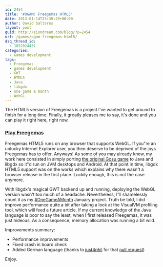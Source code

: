 ```yaml
---
id: 2454
title: '#OGAM: Freegemas HTML5'
date: 2013-01-14T23:39:29+00:00
author: David Saltares
layout: post
guid: http://siondream.com/blog/?p=2454
url: /games/ogam-freegemas-html5/
dsq_thread_id:
  - 1852024431
categories:
  - Games development
tags:
  - Freegemas
  - games development
  - GWT
  - HTML5
  - Java
  - libgdx
  - one game a month
  - WebGL
---
```


The HTML5 version of Freegemas is a project I've wanted to get around to finish for a long time. Finally, it greatly pleases me to say, it's done and you can play it right here, right now.

### [Play Freegemas](/freegemas/)

Freegemas HTML5 runs on any browser that supports WebGL. If you"re an unlucky Internet Explorer user, you then deserve to be deprived of the joys Freegemas has to offer. Anyways! As some of you may already know, my work here consisted in simply porting [the original Gosu game](http://code.google.com/p/freegemas/) to Java and libgdx so it"d run on JVM desktops and Android. At that point in time, libgdx HTML5 support was on the works which explains why there wasn't a browser release in the first place. Luckily enough, this is not the case anymore.

With libgdx's magical GWT backend up and running, deploying the WebGL version wasn't too much of a headache. Nevertheless, I"ll shamelessly count it as my [#OneGameAMonth](/games/one-game-a-month/) January project. Truth be told, I did improve performance quite a bit after taking a look at the VisualVM profiling tool, which will feed a future article. If my current knowledge of the Java language is poor to say the least, when I first released Freegemas, it was just hideous. As a consequence, memory allocation was running a bit wild.

Improvements summary:

*   Performance improvements
*   Fixed crash in board check
*   Added German language (thanks to [just4phil](http://www.badlogicgames.com/forum/memberlist.php?mode=viewprofile&u=1697) for that [pull request](https://github.com/dsaltares/freegemas-gdx/pull/1))

Enjoy.
